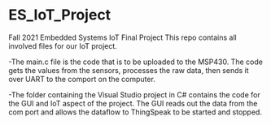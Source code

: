# ES_IoT_Project
Fall 2021 Embedded Systems IoT Final Project
This repo contains all involved files for our IoT project. 

-The main.c file is the code that is to be uploaded to the MSP430. The code gets the values from the sensors, processes the raw data, then sends it over UART to the comport on the computer. 

-The folder containing the Visual Studio project in C# contains the code for the GUI and IoT aspect of the project. The GUI reads out the data from the com port and allows the dataflow to ThingSpeak to be started and stopped. 
